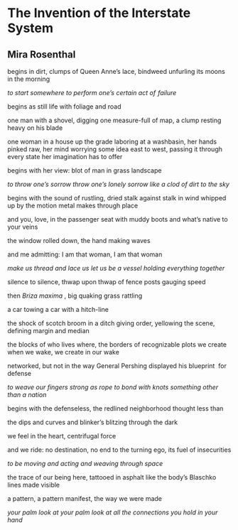 # The Invention of the Interstate System
## Mira Rosenthal
begins in dirt, clumps of Queen Anne’s lace, bindweed unfurling its moons in
the morning

 _to start somewhere to perform one’s certain act of  failure_

begins as still life with foliage and road

one man with a shovel, digging one measure-full of map, a clump resting heavy
on his blade

one woman in a house up the grade laboring at a washbasin, her hands pinked
raw, her mind worrying some idea east to west, passing it through every state
her imagination has to offer

begins with her view: blot of man in grass landscape

 _to throw one’s sorrow throw one’s lonely sorrow like a clod of dirt to the
sky_

begins with the sound of rustling, dried stalk against stalk in wind whipped
up by the motion metal makes through place

and you, love, in the passenger seat with muddy boots and what’s native to
your veins

the window rolled down, the hand making waves

and me admitting: I am that woman, I am that woman

 _make us thread and lace us let us be a vessel holding everything together_

silence to silence, thwap upon thwap of fence posts gauging speed

then _Briza maxima_ , big quaking grass rattling

a car towing a car with a hitch-line

the shock of scotch broom in a ditch giving order, yellowing the scene,
defining margin and median

the blocks of who lives where, the borders of recognizable plots we create
when we wake, we create in our wake

networked, but not in the way General Pershing displayed his blueprint  for
defense

 _to weave our fingers strong as rope to bond with knots something other  than
a nation_

begins with the defenseless, the redlined neighborhood thought less than

the dips and curves and blinker’s blitzing through the dark

we feel in the heart, centrifugal force

and we ride: no destination, no end to the turning ego, its fuel of
insecurities

 _to be moving and acting and weaving through space_

the trace of our being here, tattooed in asphalt like the body’s Blaschko
lines made visible

a pattern, a pattern manifest, the way we were made

 _your palm look at your palm look at all the connections you hold in your
hand_